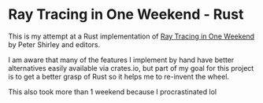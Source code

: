# Ray Tracing in One Weekend - Rust

This is my attempt at a Rust implementation of [Ray Tracing in One Weekend](https://github.com/RayTracing/raytracing.github.io/) by Peter Shirley and editors.

I am aware that many of the features I implement by hand have better alternatives easily available via crates.io, but part of my goal for this project is to get a better grasp of Rust so it helps me to re-invent the wheel.

This also took more than 1 weekend because I procrastinated lol

